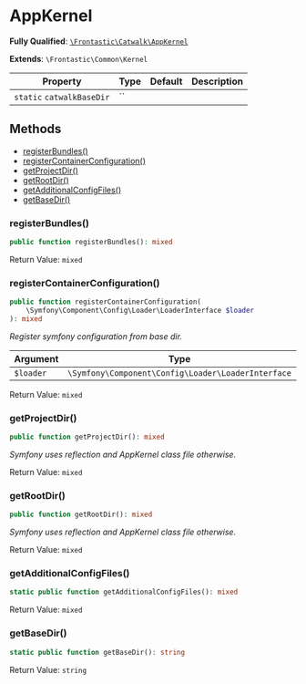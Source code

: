 #  AppKernel

**Fully Qualified**: [`\Frontastic\Catwalk\AppKernel`](../../src/php/AppKernel.php)

**Extends**: `\Frontastic\Common\Kernel`

Property|Type|Default|Description
--------|----|-------|-----------
`static` `catwalkBaseDir`|``||

## Methods

* [registerBundles()](#registerbundles)
* [registerContainerConfiguration()](#registercontainerconfiguration)
* [getProjectDir()](#getprojectdir)
* [getRootDir()](#getrootdir)
* [getAdditionalConfigFiles()](#getadditionalconfigfiles)
* [getBaseDir()](#getbasedir)

### registerBundles()

```php
public function registerBundles(): mixed
```

Return Value: `mixed`

### registerContainerConfiguration()

```php
public function registerContainerConfiguration(
    \Symfony\Component\Config\Loader\LoaderInterface $loader
): mixed
```

*Register symfony configuration from base dir.*

Argument|Type|Default|Description
--------|----|-------|-----------
`$loader`|`\Symfony\Component\Config\Loader\LoaderInterface`||

Return Value: `mixed`

### getProjectDir()

```php
public function getProjectDir(): mixed
```

*Symfony uses reflection and AppKernel class file otherwise.*

Return Value: `mixed`

### getRootDir()

```php
public function getRootDir(): mixed
```

*Symfony uses reflection and AppKernel class file otherwise.*

Return Value: `mixed`

### getAdditionalConfigFiles()

```php
static public function getAdditionalConfigFiles(): mixed
```

Return Value: `mixed`

### getBaseDir()

```php
static public function getBaseDir(): string
```

Return Value: `string`

